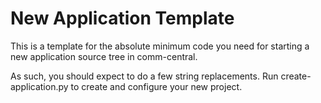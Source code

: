# New Application Template

This is a template for the absolute minimum code you need for starting a new application source tree in comm-central.

As such, you should expect to do a few string replacements.  Run create-application.py to create and configure your new project.

